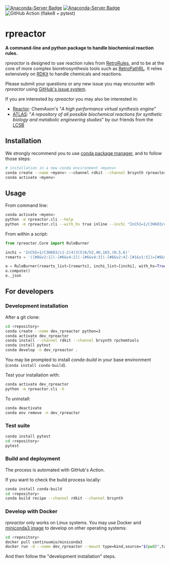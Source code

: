 [![Anaconda-Server Badge](https://anaconda.org/brsynth/rpreactor/badges/version.svg)](https://anaconda.org/brsynth/rpreactor)
[![Anaconda-Server Badge](https://anaconda.org/brsynth/rpreactor/badges/license.svg)](https://anaconda.org/brsynth/rpreactor)
![GitHub Action (flake8 + pytest)](https://github.com/brsynth/rpreactor/workflows/run%20test%20suite%20(flake8%20+%20pytest)/badge.svg)

# rpreactor

**A command-line and python package to handle biochemical reaction rules.**

*rpreactor* is designed to use reaction rules from [RetroRules](https://retrorules.org/), 
and to be at the core of more complex bioretrosynthesis tools such as [RetroPathRL](https://github.com/brsynth/RetroPathRL).
It relies extensively on [RDKit](https://rdkit.org/) to handle chemicals and reactions.

Please submit your questions or any new issue you may encounter with *rpreactor* using [GitHub's issue system](https://github.com/brsynth/RetroPathRL/issues).

If you are interested by *rpreactor* you may also be interested in:
* [Reactor](https://chemaxon.com/products/reactor): ChemAxon's "*A high performance virtual synthesis engine*"
* [ATLAS](https://lcsb-databases.epfl.ch/pathways/atlas/): "*A repository of all possible biochemical reactions for synthetic biology and metabolic engineering studies*" by our friends from the [LCSB](https://www.epfl.ch/labs/lcsb/)

## Installation

We strongly recommend you to use [conda package manager](https://docs.conda.io/en/latest/), and to follow those steps: 

```bash
# installation in a new conda environment <myenv>
conda create --name <myenv> --channel rdkit --channel brsynth rpreactor
conda activate <myenv>
```

## Usage

From command line:
```bash
conda activate <myenv>
python -m rpreactor.cli --help
python -m rpreactor.cli --with_hs true inline --inchi "InChI=1/C3H6O3/c1-2(4)3(5)6/h2,4H,1H3,(H,5,6)" --rsmarts "([#8&v2:1](-[#6&v4:2](-[#6&v4:3](-[#8&v2:4]-[#1&v1:5])=[#8&v2:6])(-[#6&v4:7](-[#1&v1:8])(-[#1&v1:9])-[#1&v1:10])-[#1&v1:11])-[#1&v1:12])>>([#15&v5](=[#8&v2])(-[#8&v2]-[#1&v1])(-[#8&v2]-[#1&v1])-[#8&v2:1]-[#6&v4:2](-[#6&v4:3](-[#8&v2:4]-[#1&v1:5])=[#8&v2:6])(-[#6&v4:7](-[#1&v1:8])(-[#1&v1:9])-[#1&v1:10])-[#1&v1:11].[#7&v3](=[#6&v4]1:[#7&v3]:[#6&v4](-[#8&v2]-[#1&v1]):[#6&v4]2:[#7&v3]:[#6&v4](-[#1&v1]):[#7&v3](-[#6&v4]3(-[#1&v1])-[#8&v2]-[#6&v4](-[#6&v4](-[#8&v2]-[#15&v5](=[#8&v2])(-[#8&v2]-[#1&v1])-[#8&v2]-[#15&v5](-[#8&v2]-[#1&v1:12])(=[#8&v2])-[#8&v2]-[#1&v1])(-[#1&v1])-[#1&v1])(-[#1&v1])-[#6&v4](-[#8&v2]-[#1&v1])(-[#1&v1])-[#6&v4]-3(-[#8&v2]-[#1&v1])-[#1&v1]):[#6&v4]:2:[#7&v3]:1-[#1&v1])-[#1&v1])"
```

From within a script:
```python
from rpreactor.Core import RuleBurner

inchi = 'InChI=1/C3H6O3/c1-2(4)3(5)6/h2,4H,1H3,(H,5,6)'
rsmarts = '([#8&v2:1](-[#6&v4:2](-[#6&v4:3](-[#8&v2:4]-[#1&v1:5])=[#8&v2:6])(-[#6&v4:7](-[#1&v1:8])(-[#1&v1:9])-[#1&v1:10])-[#1&v1:11])-[#1&v1:12])>>([#15&v5](=[#8&v2])(-[#8&v2]-[#1&v1])(-[#8&v2]-[#1&v1])-[#8&v2:1]-[#6&v4:2](-[#6&v4:3](-[#8&v2:4]-[#1&v1:5])=[#8&v2:6])(-[#6&v4:7](-[#1&v1:8])(-[#1&v1:9])-[#1&v1:10])-[#1&v1:11].[#7&v3](=[#6&v4]1:[#7&v3]:[#6&v4](-[#8&v2]-[#1&v1]):[#6&v4]2:[#7&v3]:[#6&v4](-[#1&v1]):[#7&v3](-[#6&v4]3(-[#1&v1])-[#8&v2]-[#6&v4](-[#6&v4](-[#8&v2]-[#15&v5](=[#8&v2])(-[#8&v2]-[#1&v1])-[#8&v2]-[#15&v5](-[#8&v2]-[#1&v1:12])(=[#8&v2])-[#8&v2]-[#1&v1])(-[#1&v1])-[#1&v1])(-[#1&v1])-[#6&v4](-[#8&v2]-[#1&v1])(-[#1&v1])-[#6&v4]-3(-[#8&v2]-[#1&v1])-[#1&v1]):[#6&v4]:2:[#7&v3]:1-[#1&v1])-[#1&v1])'

o = RuleBurner(rsmarts_list=[rsmarts], inchi_list=[inchi], with_hs=True, match_timeout=1, fire_timeout=1)
o.compute()
o._json
```

## For developers

### Development installation

After a git clone:

```bash
cd <repository>
conda create --name dev_rpreactor python=3
conda activate dev_rpreactor
conda install --channel rdkit --channel brsynth rpchemtools
conda install pytest
conda develop -n dev_rpreactor .
```

You may be prompted to install *conda-build* in your base environment (`conda install conda-build`).

Test your installation with:

```bash
conda activate dev_rpreactor
python -m rpreactor.cli -h
```

To uninstall:

```bash
conda deactivate
conda env remove -n dev_rpreactor
```

### Test suite

```bash
conda install pytest
cd <repository>
pytest
```

### Build and deployment

The process is automated with GitHub's Action.

If you want to check the build process locally:

```bash
conda install conda-build
cd <repository>
conda build recipe --channel rdkit --channel brsynth
```

### Develop with Docker

*rpreactor* only works on Linux systems. You may use Docker and [miniconda3 image](https://hub.docker.com/r/continuumio/miniconda3) 
to develop on other operating systems:

```bash
cd <repository>
docker pull continuumio/miniconda3
docker run -d --name dev_rpreactor --mount type=bind,source="$(pwd)",target=/workdir  -it continuumio/miniconda3 bash
```

And then follow the "development installation" steps.
